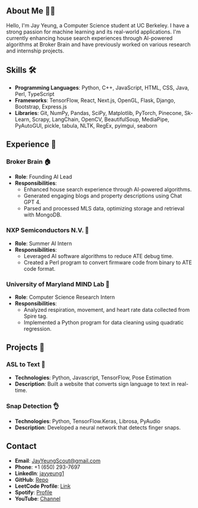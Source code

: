 ## About Me 🙋‍♂️
Hello, I'm Jay Yeung, a Computer Science student at UC Berkeley. I have a strong passion for machine learning and its real-world applications. I'm currently enhancing house search experiences through AI-powered algorithms at Broker Brain and have previously worked on various research and internship projects.

## Skills 🛠️
- **Programming Languages**: Python, C++, JavaScript, HTML, CSS, Java, Perl, TypeScript
- **Frameworks**: TensorFlow, React, Next.js, OpenGL, Flask, Django, Bootstrap, Express.js
- **Libraries**: Git, NumPy, Pandas, SciPy, Matplotlib, PyTorch, Pinecone, Sk-Learn, Scrapy, LangChain, OpenCV, BeautifulSoup, MediaPipe, PyAutoGUI, pickle, tabula, NLTK, RegEx, pyimgui, seaborn

## Experience 🌟

### Broker Brain 🏠
- **Role**: Founding AI Lead
- **Responsibilities**: 
  - Enhanced house search experience through AI-powered algorithms.
  - Generated engaging blogs and property descriptions using Chat GPT 4.
  - Parsed and processed MLS data, optimizing storage and retrieval with MongoDB.

### NXP Semiconductors N.V. 🤖
- **Role**: Summer AI Intern
- **Responsibilities**: 
  - Leveraged AI software algorithms to reduce ATE debug time.
  - Created a Perl program to convert firmware code from binary to ATE code format.

### University of Maryland MIND Lab 🧠
- **Role**: Computer Science Research Intern
- **Responsibilities**: 
  - Analyzed respiration, movement, and heart rate data collected from Spire tag.
  - Implemented a Python program for data cleaning using quadratic regression.
 
## Projects 🚀

### ASL to Text 🤟 
- **Technologies**: Python, Javascript, TensorFlow, Pose Estimation
- **Description**: Built a website that converts sign language to text in real-time.

### Snap Detection 👌
- **Technologies**: Python, TensorFlow.Keras, Librosa, PyAudio
- **Description**: Developed a neural network that detects finger snaps.

## Contact
- **Email**: JayYeungScout@gmail.com
- **Phone**: +1 (650) 293-7697
- **LinkedIn**: [jayyeung1](https://www.linkedin.com/in/jayyeung)
- **GitHub**: [Repo](https://github.com/jayyeung)
- **LeetCode Profile**: [Link](https://leetcode.com/jayyeung/)
- **Spotify**: [Profile](https://open.spotify.com/user/jayyeung)
- **YouTube**: [Channel](https://www.youtube.com/user/jayyeung)

